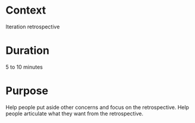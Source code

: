 # Context

Iteration retrospective

# Duration

5 to 10 minutes

# Purpose

Help people put aside other concerns and focus on the retrospective.
Help people articulate what they want from the retrospective.

